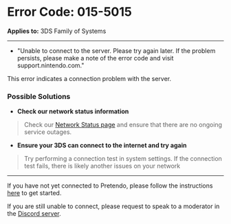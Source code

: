 # Error Code: 015-5015
**Applies to:** 3DS Family of Systems

---

- "Unable to connect to the server. Please try again later. If the problem persists, please make a note of the error code and visit support.nintendo.com."

This error indicates a connection problem with the server.

### Possible Solutions

- **Check our network status information**
> Check our [Network Status page]() and ensure that there are no ongoing service outages.

- **Ensure your 3DS can connect to the internet and try again**
> Try performing a connection test in system settings. If the connection test fails, there is likely another issues on your network


---

If you have not yet connected to Pretendo, please follow the instructions [here](/docs/install) to get started.

If you are still unable to connect, please request to speak to a moderator in the [Discord server](https://invite.gg/pretendo).
